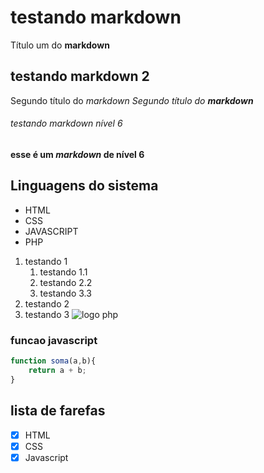 # testando markdown
Título um do **markdown**
## testando markdown 2
Segundo título do *markdown*
_Segundo título do **markdown**_

###### testando markdown nível 6
**esse é um _markdown_ de nível 6**
## Linguagens do sistema 
* HTML 
* CSS 
* JAVASCRIPT
* PHP
1. testando 1
    1. testando 1.1
    2. testando 2.2
    3. testando 3.3
2. testando 2
3. testando 3
![logo php](https://logospng.org/wp-content/uploads/php.png)
### funcao javascript
```Javascript
function soma(a,b){
    return a + b;
}
```
## lista de farefas
- [x] HTML
- [x] CSS
- [x] Javascript
